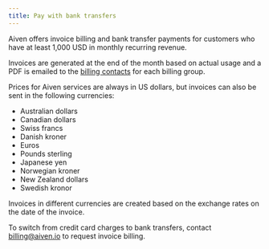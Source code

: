 ```yaml
---
title: Pay with bank transfers
---
```


Aiven offers invoice billing and bank transfer payments for customers who have at least 1,000 USD in monthly recurring revenue.

Invoices are generated at the end of the month based on actual usage
and a PDF is emailed to the
[billing contacts](/docs/platform/howto/use-billing-groups#update-your-billing-information)
for each billing group.

Prices for Aiven services are always in US dollars, but invoices
can also be sent in the following currencies:

-   Australian dollars
-   Canadian dollars
-   Swiss francs
-   Danish kroner
-   Euros
-   Pounds sterling
-   Japanese yen
-   Norwegian kroner
-   New Zealand dollars
-   Swedish kronor

Invoices in different currencies are created based on the exchange
rates on the date of the invoice.

To switch from credit card charges to bank transfers,
contact [billing@aiven.io](mailto:billing@aiven.io) to request invoice billing.
